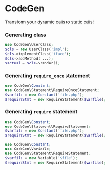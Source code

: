 CodeGen
============================

Transform your dynamic calls to static calls!

### Generating class

```php
use CodeGen\UserClass;
$cls = new UserClass('impl');
$cls->implementClass('iface');
$cls->addMethod( ...);
$actual = $cls->render();
```

### Generating `require_once` statement

```php
use CodeGen\Constant;
use CodeGen\Statement\RequireOnceStatement;
$varfile = new Constant('file.php');
$requireStmt = new RequireStatement($varfile);
```

### Generating `require` statement

```php
use CodeGen\Constant;
use CodeGen\Statement\RequireStatement;
$varfile = new Constant('file.php');
$requireStmt = new RequireStatement($varfile);
```

```php
use CodeGen\Constant;
use CodeGen\Variable;
use CodeGen\Statement\RequireStatement;
$varfile = new Variable('$file');
$requireStmt = new RequireStatement($varfile);
```

